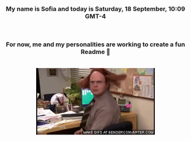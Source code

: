 


<div align="center">
<h3 >My name is Sofia and today is Saturday, 18 September, 10:09 GMT-4</h3><br>
<h3 >For now, me and my personalities are working to create a fun Readme 👋
</h3><br>
<img src='img/dwight.gif' alt='working...'/>
</div>
